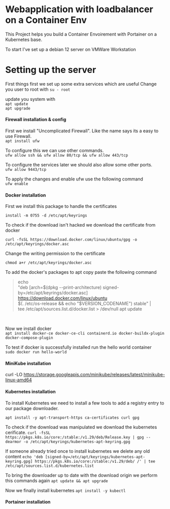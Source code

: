# Webapplication with loadbalancer on a Container Env

This Project helps you build a Container Envoirement with Portainer on a Kubernetes base.

To start I've set up a debian 12 server on VMWare Workstation
<br>

# Setting up the server

First things first we set up some extra services which are useful
Change you user to root with `su - root`

update you system with<br>
`apt update` <br>
`apt upgrade`
<br>

#### Firewall installation & config

First we install "Uncomplicated Firewall". Like the name says its a easy to use Firewall.<br>
`apt install ufw`

To configure this we can use other commands.<br>
`ufw allow ssh && ufw allow 80/tcp && ufw allow 443/tcp`

To configure the services later we should also allow some other ports.<br>
`ufw allow 9443/tcp`

To apply the changes and enable ufw use the following command <br>
`ufw enable`
<br>

#### Docker installation

First we install this package to handle the certificates

`install -m 0755 -d /etc/apt/keyrings`

To check if the download isn't hacked we download the certificate from docker

`curl -fsSL https://download.docker.com/linux/ubuntu/gpg -o /etc/apt/keyrings/docker.asc`

Change the writing permission to the certificate

`chmod a+r /etc/apt/keyrings/docker.asc`

To add the docker's packages to apt copy paste the following command<br>

> echo \
>  "deb [arch=$(dpkg --print-architecture) signed-by=/etc/apt/keyrings/docker.asc] https://download.docker.com/linux/ubuntu \
>  $(. /etc/os-release && echo "$VERSION_CODENAME") stable" | \
>  tee /etc/apt/sources.list.d/docker.list > /dev/null
> apt update

<br>

Now we install docker<br>
`apt install docker-ce docker-ce-cli containerd.io docker-buildx-plugin docker-compose-plugin`

To test if docker is successfully installed run the hello world container<br>
`sudo docker run hello-world`

#### MiniKube installation

curl -LO https://storage.googleapis.com/minikube/releases/latest/minikube-linux-amd64

#### Kubernetes installation

To install Kubernetes we need to install a few tools to add a registry entry to our package downloader.

`apt install -y apt-transport-https ca-certificates curl gpg`

To check if the download was manipulated we download the kubernetes cerificate.
`curl -fsSL https://pkgs.k8s.io/core:/stable:/v1.29/deb/Release.key | gpg --dearmor -o /etc/apt/keyrings/kubernetes-apt-keyring.gpg`

If someone already tried once to install kubernetes we delete any old content
`echo 'deb [signed-by=/etc/apt/keyrings/kubernetes-apt-keyring.gpg] https://pkgs.k8s.io/core:/stable:/v1.29/deb/ /' | tee /etc/apt/sources.list.d/kubernetes.list`

To bring the downloader up to date with the download origin we perform this commands again
`apt update && apt upgrade`

Now we finally install kubernetes
`apt install -y kubectl`

#### Portainer installation
